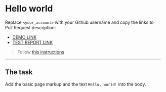 # Hello world
Replace `<your_account>` with your Github username and copy the links to Pull Request description:
- [DEMO LINK](https://NYaremchuk.github.io/layout_hello-world/)
- [TEST REPORT LINK](https://NYaremchuk.github.io/layout_hello-world/report/html_report/)

> Follow [this instructions](https://github.com/mate-academy/layout_task-guideline#how-to-solve-the-layout-tasks-on-github)
___

## The task 
Add the basic page markup and the text `Hello, world!` into the body.
